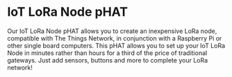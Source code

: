 <!--
---
name: IoT LoRa Node pHAT
class: board
type: IOT, Radio, LoRa
formfactor: pHAT
manufacturer: Pi Supply
description: A LoRa Node pHAT providing LoRaWAN funcionality for your Raspberry Pi
url: https://learn.pi-supply.com/make/getting-started-with-the-raspberry-pi-lora-node-phat/
github: https://github.com/PiSupply/IoTLoRaRange/tree/master/IoT%20LoRa%20Raspberry%20Pi%20Node%20pHAT
buy: https://uk.pi-supply.com/products/iot-lora-node-phat-for-raspberry-pi
image: 'pi-supply-iot-lora-node-phat.png'
pincount: 40
eeprom: yes
power:
  '1':
  '17':
ground:
  '6':
  '9':
  '14':
  '20':
  '25':
  '30':
  '34':
  '39':
pin:
  '8':
    mode: uart
  '10':
    mode: uart
  '11':
    name: Reset
    mode: output
-->
# IoT LoRa Node pHAT

Our IoT LoRa Node pHAT allows you to create an inexpensive LoRa node, compatible with The Things Network, in conjunction with a Raspberry Pi or other single board computers. This pHAT allows you to set up your IoT LoRa Node in minutes rather than hours for a third of the price of traditional gateways. Just add sensors, buttons and more to complete your LoRa network!
